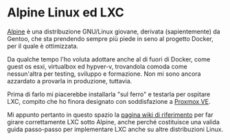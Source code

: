 # Alpine Linux ed LXC

[Alpine](http://www.alpinelinux.org) è una distribuzione GNU/Linux giovane, derivata (sapientemente) da Gentoo, che sta prendendo 
sempre più piede in seno al progetto Docker, per il quale è ottimizzata. 


Da qualche tempo l'ho voluta adottare anche al di fuori di Docker, come guest os esxi, virtualbox ed hypver-v, 
trovandola comoda come nessun'altra per testing, sviluppo e formazione. Non mi sono ancora azzardato a provarla in produzione, tuttavia. 


Prima di farlo mi piacerebbe installarla "sul ferro" e testarla per ospitare LXC, compito che ho finora designato con soddisfazione a [Proxmox VE](https://pve.proxmox.com/wiki/Main_Page). 


Mi appunto pertanto in questo spazio la [pagina wiki di riferimento](http://wiki.alpinelinux.org/wiki/LXC) per far girare correttamente LXC sotto Alpine, anche perché costituisce una valida guida passo-passo per implementare LXC anche su altre distribuzioni Linux. 
